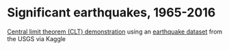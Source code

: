 # Significant earthquakes, 1965-2016

[Central limit theorem (CLT) demonstration](https://phively.github.io/demos/earthquake-dataset/earthquakes.nb.html) using an [earthquake dataset](https://www.kaggle.com/usgs/earthquake-database) from the USGS via Kaggle